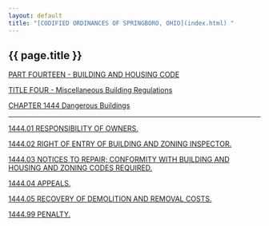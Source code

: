 ```yaml
---
layout: default 
title: "[CODIFIED ORDINANCES OF SPRINGBORO, OHIO](index.html) "
---
```


{{ page.title }}
----------------

[PART FOURTEEN - BUILDING AND HOUSING CODE](561ca412.html)

[TITLE FOUR - Miscellaneous Building Regulations](5700a412.html)

[CHAPTER 1444 Dangerous Buildings](5727a412.html)

---

[1444.01 RESPONSIBILITY OF OWNERS.](5736a412.html)

[1444.02 RIGHT OF ENTRY OF BUILDING AND ZONING
INSPECTOR.](573aa412.html)

[1444.03 NOTICES TO REPAIR; CONFORMITY WITH BUILDING AND HOUSING AND
ZONING CODES REQUIRED.](573ea412.html)

[1444.04 APPEALS.](5741a412.html)

[1444.05 RECOVERY OF DEMOLITION AND REMOVAL COSTS.](574aa412.html)

[1444.99 PENALTY.](574da412.html)
